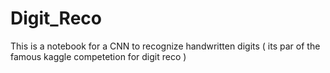 # Digit_Reco
This is a notebook for a CNN to recognize handwritten digits ( its par of the famous kaggle competetion for digit reco ) 
